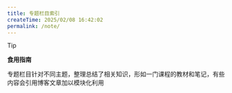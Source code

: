 ```yaml
---
title: 专题栏目索引
createTime: 2025/02/08 16:42:02
permalink: /note/
---
```

> [!tip]
> 
> **食用指南**
> 
> 专题栏目针对不同主题，整理总结了相关知识，形如一门课程的教材和笔记，有些内容会引用博客文章加以模块化利用

<LinkCard icon="flat-color-icons:capacitor" title="模拟电路" href="/analog/" description="模拟电路依赖于电路分析以及半导体电气特性。从新的电路分析方法的学习开始，再到低速信号场景下的半导体模拟电路的分析设计，进一步到高速信号场景下的高频电路分析设计。" />

<LinkCard icon="flat-color-icons:display" title="数字电路" href="/digital/" description="模拟电路中电气特性在一定范围内的可以取任意值的，如果通过加上限制条件，实现电路能保持两个或者几个固定的状态的变化，这些变化就可以当做特定的数值，这样就变成了数字电路。再经过组合设计，即可实现数字逻辑计算，而不再只能取迎合电路器件固有的电气特性。" />

<LinkCard icon="flat-color-icons:electronics" title="微机原理" href="/mcu/" description="从数字电路逻辑电路的设计到微处理器的原理，理解所谓程序、数据为何物，所谓内存硬盘又为何物。补充完微机系统的相关基础知识后，先从最基本的8051内核单片机入手，了解机器码、汇编等知识，通过对基于51内核的STC15单片机的学习，掌握微机系统的最基础的技术和知识；在51单片机开发的基础上，进一步学习基于ARM内核的STM32单片机和TI MSPM0单片机的学习。再从裸机编程，推进到操作系统编程。" />